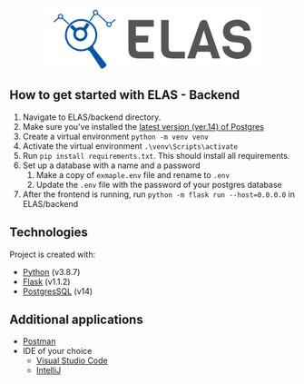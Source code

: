<p align="center">
<a href="https://www.uni-due.de/soco/teaching/courses/lab-idea-ss21.php" target="_blank" rel="noopener noreferrer">
<img height="110px" src="../img/cover.png" alt="re-frame logo">
</a>
</p>

## How to get started with ELAS - Backend

1. Navigate to ELAS/backend directory.
2. Make sure you've installed the [latest version (ver.14) of Postgres](https://www.enterprisedb.com/downloads/postgres-postgresql-downloads)
3. Create a virtual environment `python -m venv venv`
4. Activate the virtual environment `.\venv\Scripts\activate`
5. Run `pip install requirements.txt`. This should install all requirements.
6. Set up a database with a name and a password
   1. Make a copy of `exmaple.env` file and rename to `.env`
   2. Update the `.env` file with the password of your postgres database
7. After the frontend is running, run `python -m flask run --host=0.0.0.0` in ELAS/backend

## Technologies

Project is created with:

- [Python](https://www.python.org/downloads/release/python-387/) (v3.8.7)
- [Flask](https://flask.palletsprojects.com/en/1.1.x/) (v1.1.2)
- [PostgresSQL](https://www.enterprisedb.com/downloads/postgres-postgresql-downloads) (v14)

## Additional applications

- [Postman](https://www.postman.com/downloads/)
- IDE of your choice
  - [Visual Studio Code](https://code.visualstudio.com/download)
  - [IntelliJ](https://www.jetbrains.com/de-de/idea/download/#section=windows)
